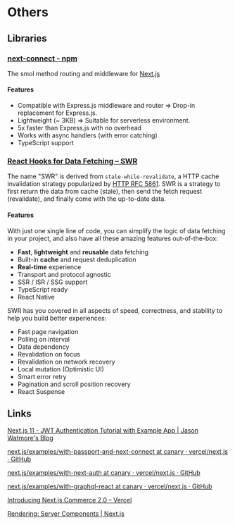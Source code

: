 # Others

## Libraries

### [next-connect - npm](https://www.npmjs.com/package/next-connect)

The smol method routing and middleware for [Next.js](https://nextjs.org/)

#### Features

- Compatible with Express.js middleware and router => Drop-in replacement for Express.js.
- Lightweight (~ 3KB) => Suitable for serverless environment.
- 5x faster than Express.js with no overhead
- Works with async handlers (with error catching)
- TypeScript support

### [React Hooks for Data Fetching – SWR](https://swr.vercel.app/)

The name "SWR" is derived from `stale-while-revalidate`, a HTTP cache invalidation strategy popularized by [HTTP RFC 5861](https://tools.ietf.org/html/rfc5861). SWR is a strategy to first return the data from cache (stale), then send the fetch request (revalidate), and finally come with the up-to-date data.

#### Features

With just one single line of code, you can simplify the logic of data fetching in your project, and also have all these amazing features out-of-the-box:

- **Fast**, **lightweight** and **reusable** data fetching
- Built-in **cache** and request deduplication
- **Real-time** experience
- Transport and protocol agnostic
- SSR / ISR / SSG support
- TypeScript ready
- React Native

SWR has you covered in all aspects of speed, correctness, and stability to help you build better experiences:

- Fast page navigation
- Polling on interval
- Data dependency
- Revalidation on focus
- Revalidation on network recovery
- Local mutation (Optimistic UI)
- Smart error retry
- Pagination and scroll position recovery
- React Suspense

## Links

[Next.js 11 - JWT Authentication Tutorial with Example App | Jason Watmore's Blog](https://jasonwatmore.com/post/2021/08/04/next-js-11-jwt-authentication-tutorial-with-example-app)

[next.js/examples/with-passport-and-next-connect at canary · vercel/next.js · GitHub](https://github.com/vercel/next.js/tree/canary/examples/with-passport-and-next-connect)

[next.js/examples/with-next-auth at canary · vercel/next.js · GitHub](https://github.com/vercel/next.js/tree/canary/examples/with-next-auth)

[next.js/examples/with-graphql-react at canary · vercel/next.js · GitHub](https://github.com/vercel/next.js/tree/canary/examples/with-graphql-react)

[Introducing Next.js Commerce 2.0 – Vercel](https://vercel.com/blog/introducing-next-js-commerce-2-0)

[Rendering: Server Components | Next.js](https://nextjs.org/docs/app/building-your-application/rendering/server-components)
